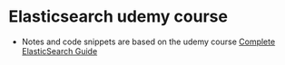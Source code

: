 # Elasticsearch udemy course

- Notes and code snippets are based on the udemy course [Complete ElasticSearch Guide](https://www.udemy.com/share/101W9qCUMfd1lVR34=/)
